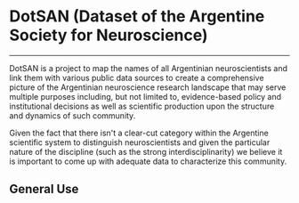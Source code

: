 # DotSAN (Dataset of the Argentine Society for Neuroscience)

----

DotSAN is a project to map the names of all Argentinian neuroscientists and link them with various public data sources to create a comprehensive picture of the Argentinian neuroscience research landscape that may serve multiple purposes including, but not limited to, evidence-based policy and institutional decisions as well as scientific production upon the structure and dynamics of such community. 

Given the fact that there isn't a clear-cut category within the Argentine scientific system to distinguish neuroscientists and given the particular nature of the discipline (such as the strong interdisciplinarity) we believe it is important to come up with adequate data to characterize this community. 

## General Use



